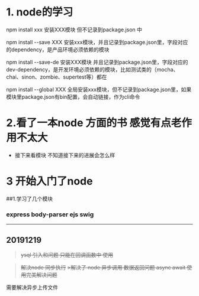 # 1. node的学习

npm install xxx  安装XXX模块 但不记录到package.json 中

npm install --save XXX 安装xxx模块，并且记录到package.json里，字段对应的dependency，是产品环境必须依赖的模块

npm install --save-de 安装XXX模块 并且记录到package.json里，字段对应的dev-dependency，是开发环境必须依赖的模块，比如测试类的（mocha、chai、sinon、zombie、supertest等）都在

npm install --global XXX 全局安装xxx模块，但不记录到package.json里，如果模块里package.json有bin配置，会自动链接，作为cli命令


# 2.看了一本node 方面的书   感觉有点老作用不太大

  * 接下来看模块 不知道接下来的进展会怎么样

# 3 开始入门了node 
  ##1.学习了几个模块
  ### express body-parser ejs swig  
  ----------------
## 20191219

> ~~ysql 引入和问题  只能在回调函数中 使用~~

> ~~解决node 同步执行~~
  ~~>解决了 node 异步调用 数据返回问题 async await 使用完美解决问题~~
  
  需要解决异步上传文件
